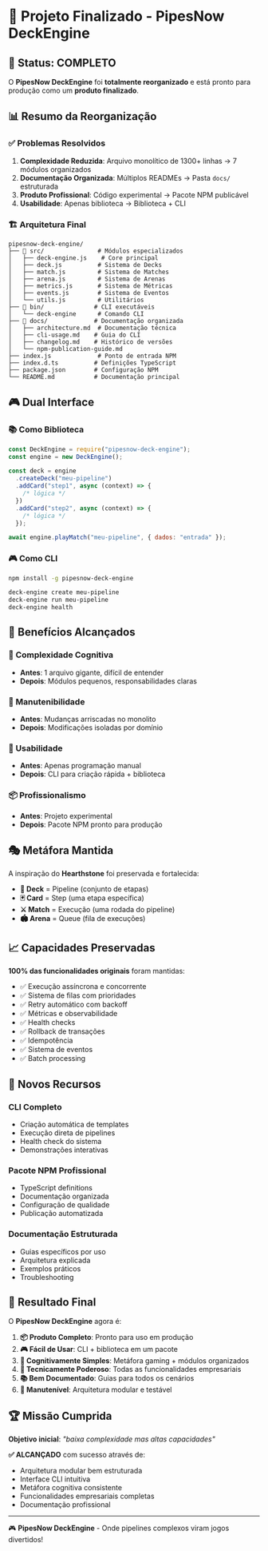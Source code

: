 # 🎯 Projeto Finalizado - PipesNow DeckEngine

## 🎉 Status: COMPLETO

O **PipesNow DeckEngine** foi **totalmente reorganizado** e está pronto para produção como um **produto finalizado**.

## 📊 Resumo da Reorganização

### ✅ Problemas Resolvidos

1. **Complexidade Reduzida**: Arquivo monolítico de 1300+ linhas → 7 módulos organizados
2. **Documentação Organizada**: Múltiplos READMEs → Pasta `docs/` estruturada
3. **Produto Profissional**: Código experimental → Pacote NPM publicável
4. **Usabilidade**: Apenas biblioteca → Biblioteca + CLI

### 🏗️ Arquitetura Final

```
pipesnow-deck-engine/
├── 📁 src/               # Módulos especializados
│   ├── deck-engine.js    # Core principal
│   ├── deck.js          # Sistema de Decks
│   ├── match.js         # Sistema de Matches
│   ├── arena.js         # Sistema de Arenas
│   ├── metrics.js       # Sistema de Métricas
│   ├── events.js        # Sistema de Eventos
│   └── utils.js         # Utilitários
├── 📁 bin/              # CLI executáveis
│   └── deck-engine      # Comando CLI
├── 📁 docs/             # Documentação organizada
│   ├── architecture.md  # Documentação técnica
│   ├── cli-usage.md    # Guia do CLI
│   ├── changelog.md    # Histórico de versões
│   └── npm-publication-guide.md
├── index.js             # Ponto de entrada NPM
├── index.d.ts          # Definições TypeScript
├── package.json        # Configuração NPM
└── README.md           # Documentação principal
```

## 🎮 Dual Interface

### 📚 Como Biblioteca

```javascript
const DeckEngine = require("pipesnow-deck-engine");
const engine = new DeckEngine();

const deck = engine
  .createDeck("meu-pipeline")
  .addCard("step1", async (context) => {
    /* lógica */
  })
  .addCard("step2", async (context) => {
    /* lógica */
  });

await engine.playMatch("meu-pipeline", { dados: "entrada" });
```

### 🎮 Como CLI

```bash
npm install -g pipesnow-deck-engine

deck-engine create meu-pipeline
deck-engine run meu-pipeline
deck-engine health
```

## 🎯 Benefícios Alcançados

### 🧠 Complexidade Cognitiva

- **Antes**: 1 arquivo gigante, difícil de entender
- **Depois**: Módulos pequenos, responsabilidades claras

### 🔧 Manutenibilidade

- **Antes**: Mudanças arriscadas no monolito
- **Depois**: Modificações isoladas por domínio

### 🚀 Usabilidade

- **Antes**: Apenas programação manual
- **Depois**: CLI para criação rápida + biblioteca

### 📦 Profissionalismo

- **Antes**: Projeto experimental
- **Depois**: Pacote NPM pronto para produção

## 🎭 Metáfora Mantida

A inspiração do **Hearthstone** foi preservada e fortalecida:

- **🎴 Deck** = Pipeline (conjunto de etapas)
- **🃏 Card** = Step (uma etapa específica)
- **⚔️ Match** = Execução (uma rodada do pipeline)
- **🏟️ Arena** = Queue (fila de execuções)

## 📈 Capacidades Preservadas

**100% das funcionalidades originais** foram mantidas:

- ✅ Execução assíncrona e concorrente
- ✅ Sistema de filas com prioridades
- ✅ Retry automático com backoff
- ✅ Métricas e observabilidade
- ✅ Health checks
- ✅ Rollback de transações
- ✅ Idempotência
- ✅ Sistema de eventos
- ✅ Batch processing

## 🎪 Novos Recursos

### CLI Completo

- Criação automática de templates
- Execução direta de pipelines
- Health check do sistema
- Demonstrações interativas

### Pacote NPM Profissional

- TypeScript definitions
- Documentação organizada
- Configuração de qualidade
- Publicação automatizada

### Documentação Estruturada

- Guias específicos por uso
- Arquitetura explicada
- Exemplos práticos
- Troubleshooting

## 🎯 Resultado Final

O **PipesNow DeckEngine** agora é:

1. **📦 Produto Completo**: Pronto para uso em produção
2. **🎮 Fácil de Usar**: CLI + biblioteca em um pacote
3. **🧠 Cognitivamente Simples**: Metáfora gaming + módulos organizados
4. **🚀 Tecnicamente Poderoso**: Todas as funcionalidades empresariais
5. **📚 Bem Documentado**: Guias para todos os cenários
6. **🔧 Manutenível**: Arquitetura modular e testável

## 🏆 Missão Cumprida

**Objetivo inicial**: _"baixa complexidade mas altas capacidades"_

**✅ ALCANÇADO** com sucesso através de:

- Arquitetura modular bem estruturada
- Interface CLI intuitiva
- Metáfora cognitiva consistente
- Funcionalidades empresariais completas
- Documentação profissional

---

🎮 **PipesNow DeckEngine** - Onde pipelines complexos viram jogos divertidos!
